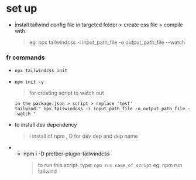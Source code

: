 # set up
- install tailwind config file in targeted folder > create css file > compile with 
  > eg: npx tailwindcss -i input_path_file -o output_path_file --watch

### fr commands
- `npx tailwindcss init`
- `npm init -y`
   > for creating script to watch out
      
      in the package.json > script > replace 'test'
      tailwind:" npx tailwindcss -i input_path_file -o output_path_file --watch " 

- to install dev dependency 
   > i install of npm , D for dev dep and dep name
- - npm i -D prettier-plugin-tailwindcss
    > to run this script. type: `npm run name_of_script`
    eg: npm run tailwind